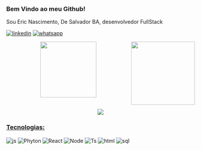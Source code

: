 ### Bem Vindo ao meu Github!

Sou Eric Nascimento, De Salvador BA, desenvolvedor FullStack


[![linkedin](https://img.shields.io/badge/LinkedIn-0077B5?style=for-the-badge&logo=linkedin&logoColor=white)](https://www.linkedin.com/in/eric-nascimento-b21549265/) [![whatsapp](https://img.shields.io/badge/WhatsApp-25D366?style=for-the-badge&logo=whatsapp&logoColor=white)](https://wa.me/5571991195783)

<div align="center">
  <img align="right" height="170em" src="https://github-readme-stats.vercel.app/api?username=eric-nas&show_icons=true&theme=tokyonight"/>
  <img align="center" height="150em" src="https://github-readme-stats.vercel.app/api/top-langs/?username=eric-nas&layout=compact&langs_count=10&theme=tokyonight"/>
<br>
<br>
  <p align="center"> <a href="https://git.io/streak-stats"><img src="https://streak-stats.demolab.com?user=eric-nas&theme=tokyonight&border_radius=5&date_format=M%20j%5B%2C%20Y%5D&mode=weekly"/>

  <!-- TEMAS: dark, radical, merko, gruvbox, tokyonight, onedark, cobalt, synthwave, highcontrast, dracula -->
</div>

### Tecnologias:
<div style="display: inline-block">
 <img align="center" alt="js" src="https://img.shields.io/badge/JavaScript-F7DF1E?style=for-the-badge&logo=javascript&logoColor=black" />
 <img align="center" alt="Phyton" src="https://img.shields.io/badge/Python-14354C?style=for-the-badge&logo=python&logoColor=white" />
 <img align="center" alt="React" src="https://img.shields.io/badge/React-20232A?style=for-the-badge&logo=react&logoColor=61DAFB" />
 <img align="center" alt="Node" src="https://img.shields.io/badge/Node.js-43853D?style=for-the-badge&logo=node.js&logoColor=white" />
 <img align="center" alt="Ts" src="https://img.shields.io/badge/TypeScript-007ACC?style=for-the-badge&logo=typescript&logoColor=white" />
 <img align="center" alt="html" src="https://img.shields.io/badge/HTML5-E34F26?style=for-the-badge&logo=html5&logoColor=white" />
 <img align="center" alt="sql" src="https://img.shields.io/badge/sequelize-323330?style=for-the-badge&logo=sequelize&logoColor=blue" />
</div>
 

